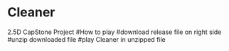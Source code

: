 # Cleaner
2.5D CapStone Project
#How to play
#download release file on right side
#unzip downloaded file
#play Cleaner in unzipped file
